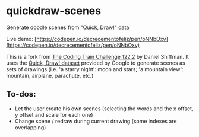 # quickdraw-scenes
 Generate doodle scenes from "Quick, Draw!" data

 Live demo: [https://codepen.io/decrecementofeliz/pen/oNNbOxv](https://codepen.io/decrecementofeliz/pen/oNNbOxv)

 This is a fork from [The Coding Train Challenge 122.2](https://thecodingtrain.com/CodingChallenges/122.2-quick-draw) by Daniel Shiffman. It uses the [Quick, Draw! dataset](https://quickdraw.withgoogle.com/data) provided by Google to generate scenes as sets of drawings (i.e. 'a starry night': moon and stars; 'a mountain view': mountain, airplane, parachute, etc.)

 ## To-dos:
 * Let the user create his own scenes (selecting the words and the x offset, y offset and scale for each one)
 * Change scene / redraw during current drawing (some indexes are overlapping)
